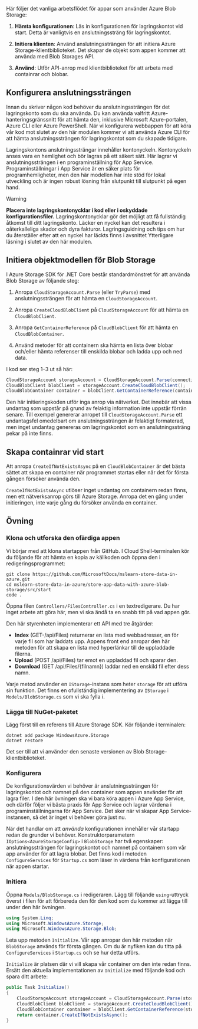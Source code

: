 Här följer det vanliga arbetsflödet för appar som använder Azure Blob Storage:

1. **Hämta konfigurationen**: Läs in konfigurationen för lagringskontot vid start. Detta är vanligtvis en anslutningssträng för lagringskontot.

1. **Initiera klienten**: Använd anslutningssträngen för att initiera Azure Storage-klientbiblioteket. Det skapar de objekt som appen kommer att använda med Blob Storages API.

1. **Använd**: Utför API-anrop med klientbiblioteket för att arbeta med containrar och blobar.

## <a name="configure-your-connection-string"></a>Konfigurera anslutningssträngen

Innan du skriver någon kod behöver du anslutningssträngen för det lagringskonto som du ska använda. Du kan använda valfritt Azure-hanteringsgränssnitt för att hämta den, inklusive Microsoft Azure-portalen, Azure CLI eller Azure PowerShell. När vi konfigurera webbappen för att köra vår kod mot slutet av den här modulen kommer vi att använda Azure CLI för att hämta anslutningssträngen för lagringskontot som du skapade tidigare.

Lagringskontons anslutningssträngar innehåller kontonyckeln. Kontonyckeln anses vara en hemlighet och bör lagras på ett säkert sätt. Här lagrar vi anslutningssträngen i en programinställning för App Service. Programinställningar i App Service är en säker plats för programhemligheter, men den här modellen har inte stöd för lokal utveckling och är ingen robust lösning från slutpunkt till slutpunkt på egen hand.

> [!WARNING]
> **Placera inte lagringskontonycklar i kod eller i oskyddade konfigurationsfiler.** Lagringskontonycklar gör det möjligt att få fullständig åtkomst till ditt lagringskonto. Läcker en nyckel kan det resultera i oåterkalleliga skador och dyra fakturor. Lagringsguidning och tips om hur du återställer efter att en nyckel har läckts finns i avsnittet Ytterligare läsning i slutet av den här modulen.

## <a name="initialize-the-blob-storage-object-model"></a>Initiera objektmodellen för Blob Storage

I Azure Storage SDK för .NET Core består standardmönstret för att använda Blob Storage av följande steg:

1. Anropa `CloudStorageAccount.Parse` (eller `TryParse`) med anslutningssträngen för att hämta en `CloudStorageAccount`.

1. Anropa `CreateCloudBlobClient` på `CloudStorageAccount` för att hämta en `CloudBlobClient`.

1. Anropa `GetContainerReference` på `CloudBlobClient` för att hämta en `CloudBlobContainer`.

1. Använd metoder för att containern ska hämta en lista över blobar och/eller hämta referenser till enskilda blobar och ladda upp och ned data.

I kod ser steg 1&ndash;3 ut så här:

```csharp
CloudStorageAccount storageAccount = CloudStorageAccount.Parse(connectionString); // or TryParse()
CloudBlobClient blobClient = storageAccount.CreateCloudBlobClient();
CloudBlobContainer container = blobClient.GetContainerReference(containerName);
```

Den här initieringskoden utför inga anrop via nätverket. Det innebär att vissa undantag som uppstår på grund av felaktig information inte uppstår förrän senare. Till exempel genererar anropet till `CloudStorageAccount.Parse` ett undantagsfel omedelbart om anslutningssträngen är felaktigt formaterad, men inget undantag genereras om lagringskontot som en anslutningssträng pekar på inte finns.

## <a name="create-containers-at-startup"></a>Skapa containrar vid start

Att anropa `CreateIfNotExistsAsync` på en `CloudBlobContainer` är det bästa sättet att skapa en container när programmet startas eller när det för första gången försöker använda den.

`CreateIfNotExistsAsync` utlöser inget undantag om containern redan finns, men ett nätverksanrop görs till Azure Storage. Anropa det en gång under initieringen, inte varje gång du försöker använda en container.

## <a name="exercise"></a>Övning

### <a name="clone-and-explore-the-unfinished-app"></a>Klona och utforska den ofärdiga appen

Vi börjar med att klona startappen från GitHub. I Cloud Shell-terminalen kör du följande för att hämta en kopia av källkoden och öppna den i redigeringsprogrammet:

```console
git clone https://github.com/MicrosoftDocs/mslearn-store-data-in-azure.git
cd mslearn-store-data-in-azure/store-app-data-with-azure-blob-storage/src/start
code .
```

Öppna filen `Controllers/FilesController.cs` i en textredigerare. Du har inget arbete att göra här, men vi ska ändå ta en snabb titt på vad appen gör.

Den här styrenheten implementerar ett API med tre åtgärder:

- **Index** (GET-/api/Files) returnerar en lista med webbadresser, en för varje fil som har laddats upp. Appens front end anropar den här metoden för att skapa en lista med hyperlänkar till de uppladdade filerna.
- **Upload** (POST /api/Files) tar emot en uppladdad fil och sparar den.
- **Download** (GET /api/Files/{filnamn}) laddar ned en enskild fil efter dess namn.

Varje metod använder en `IStorage`-instans som heter `storage` för att utföra sin funktion. Det finns en ofullständig implementering av `IStorage` i `Models/BlobStorage.cs` som vi ska fylla i.

### <a name="add-the-nuget-package"></a>Lägga till NuGet-paketet

Lägg först till en referens till Azure Storage SDK. Kör följande i terminalen:

```console
dotnet add package WindowsAzure.Storage
dotnet restore
```

Det ser till att vi använder den senaste versionen av Blob Storage-klientbiblioteket.

### <a name="configure"></a>Konfigurera

De konfigurationsvärden vi behöver är anslutningssträngen för lagringskontot och namnet på den container som appen använder för att lagra filer. I den här övningen ska vi bara köra appen i Azure App Service, och därför följer vi bästa praxis för App Service och lagrar värdena i programinställningarna för App Service. Det sker när vi skapar App Service-instansen, så det är inget vi behöver göra just nu.

När det handlar om att *använda* konfigurationen innehåller vår startapp redan de grunder vi behöver. Konstruktorparametern `IOptions<AzureStorageConfig>` i `BlobStorage` har två egenskaper: anslutningssträngen för lagringskontot och namnet på containern som vår app använder för att lagra blobar. Det finns kod i metoden `ConfigureServices` för `Startup.cs` som läser in värdena från konfigurationen när appen startar.

### <a name="initialize"></a>Initiera

Öppna `Models/BlobStorage.cs` i redigeraren. Lägg till följande `using`-uttryck överst i filen för att förbereda den för den kod som du kommer att lägga till under den här övningen.

```csharp
using System.Linq;
using Microsoft.WindowsAzure.Storage;
using Microsoft.WindowsAzure.Storage.Blob;
```

Leta upp metoden `Initialize`. Vår app anropar den här metoden när `BlobStorage` används för första gången. Om du är nyfiken kan du titta på `ConfigureServices` i `Startup.cs` och se hur detta utförs.

`Initialize` är platsen där vi vill skapa vår container om den inte redan finns. Ersätt den aktuella implementationen av `Initialize` med följande kod och spara ditt arbete:

```csharp
public Task Initialize()
{
    CloudStorageAccount storageAccount = CloudStorageAccount.Parse(storageConfig.ConnectionString);
    CloudBlobClient blobClient = storageAccount.CreateCloudBlobClient();
    CloudBlobContainer container = blobClient.GetContainerReference(storageConfig.FileContainerName);
    return container.CreateIfNotExistsAsync();
}
```